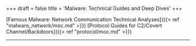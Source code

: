 +++
draft = false
title = 'Malware: Technical Guides and Deep Dives'
+++


[Famous Malware: Network Communication Technical Analyses]({{< ref "malware_network/moc.md" >}})
[Protocol Guides for C2/Covert Channel/Backdoors]({{< ref "protocol/moc.md" >}})


___
